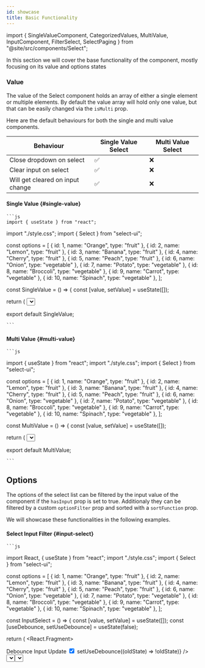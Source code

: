 ```yaml
---
id: showcase
title: Basic Functionality
---
```


import {
SingleValueComponent,
CategorizedValues,
MultiValue,
InputComponent,
FilterSelect,
SelectPaging
} from "@site/src/components/Select";

In this section we will cover the base functionality of the component, mostly focusing on its value and options states

### Value

The value of the Select component holds an array of either a single element or multiple elements. By default the value array will hold only one value, but that can be easily changed via the `isMulti` prop.

Here are the default behaviours for both the single and multi value components.

| **Behaviour**                    | **Single Value Select**               | **Multi Value Select**                |
| -------------------------------- | ------------------------------------- | ------------------------------------- |
| Close dropdown on select         | <div className="center-icon">✅</div> | <div className="center-icon">❌</div> |
| Clear input on select            | <div className="center-icon">✅</div> | <div className="center-icon">❌</div> |
| Will get cleared on input change | <div className="center-icon">✅</div> | <div className="center-icon">❌</div> |

#### Single Value {#single-value}

<SingleValueComponent />

    ```js
    import { useState } from "react";

import "./style.css";
import { Select } from "select-ui";

const options = [
{ id: 1, name: "Orange", type: "fruit" },
{ id: 2, name: "Lemon", type: "fruit" },
{ id: 3, name: "Banana", type: "fruit" },
{ id: 4, name: "Cherry", type: "fruit" },
{ id: 5, name: "Peach", type: "fruit" },
{ id: 6, name: "Onion", type: "vegetable" },
{ id: 7, name: "Potato", type: "vegetable" },
{ id: 8, name: "Broccoli", type: "vegetable" },
{ id: 9, name: "Carrot", type: "vegetable" },
{ id: 10, name: "Spinach", type: "vegetable" },
];

const SingleValue = () => {
const [value, setValue] = useState([]);

return (
<Select
      value={value}
      defaultSelectOptions={options}
      onChange={setValue}
      labelKey="name"
      hasInput={false}
    />
);
};

export default SingleValue;

    ```

#### Multi Value {#multi-value}

<MultiValue />

    ```js

import { useState } from "react";
import "./style.css";
import { Select } from "select-ui";

const options = [
{ id: 1, name: "Orange", type: "fruit" },
{ id: 2, name: "Lemon", type: "fruit" },
{ id: 3, name: "Banana", type: "fruit" },
{ id: 4, name: "Cherry", type: "fruit" },
{ id: 5, name: "Peach", type: "fruit" },
{ id: 6, name: "Onion", type: "vegetable" },
{ id: 7, name: "Potato", type: "vegetable" },
{ id: 8, name: "Broccoli", type: "vegetable" },
{ id: 9, name: "Carrot", type: "vegetable" },
{ id: 10, name: "Spinach", type: "vegetable" },
];

const MultiValue = () => {
const [value, setValue] = useState([]);

return (
<Select
      value={value}
      isMultiValue={true}
      defaultSelectOptions={options}
      onChange={setValue}
      labelKey="name"
      hasInput={false}
    />
);
};

export default MultiValue;

    ```

## Options

The options of the select list can be filtered by the input value of the component if the `hasInput` prop is set to true. Additionaly they can be filtered by a custom `optionFilter` prop and sorted with a `sortFunction` prop.

We will showcase these functionalities in the following examples.

#### Select Input Filter {#input-select}

<InputComponent />

    ```js

import React, { useState } from "react";
import "./style.css";
import { Select } from "select-ui";

const options = [
{ id: 1, name: "Orange", type: "fruit" },
{ id: 2, name: "Lemon", type: "fruit" },
{ id: 3, name: "Banana", type: "fruit" },
{ id: 4, name: "Cherry", type: "fruit" },
{ id: 5, name: "Peach", type: "fruit" },
{ id: 6, name: "Onion", type: "vegetable" },
{ id: 7, name: "Potato", type: "vegetable" },
{ id: 8, name: "Broccoli", type: "vegetable" },
{ id: 9, name: "Carrot", type: "vegetable" },
{ id: 10, name: "Spinach", type: "vegetable" },
];

const InputSelect = () => {
const [value, setValue] = useState([]);
const [useDebounce, setUseDebounce] = useState(false);

return (
<React.Fragment>

<div className="input-group">
<span>Debounce Input Update</span>
<input
type="checkbox"
checked={useDebounce}
onChange={() => setUseDebounce((oldState) => !oldState)}
/>
</div>
<Select
        value={value}
        isMultiValue={true}
        debounceInputUpdate={useDebounce}
        defaultSelectOptions={options}
        onChange={setValue}
        labelKey="name"
        hasInput={true}
      />
</React.Fragment>
);
};

export default InputSelect;

    ```

#### Select Custom Filter {#filter-select}

<FilterSelect />

    ```js

import React, { useCallback, useState } from "react";

import "./style.css";
import { Select } from "select-ui";

type Plant = {
id: number;
name: string;
type: string;
};

const options: Plant[] = [
{ id: 1, name: "Orange", type: "fruit" },
{ id: 2, name: "Lemon", type: "fruit" },
{ id: 3, name: "Banana", type: "fruit" },
{ id: 4, name: "Cherry", type: "fruit" },
{ id: 5, name: "Peach", type: "fruit" },
{ id: 6, name: "Onion", type: "vegetable" },
{ id: 7, name: "Potato", type: "vegetable" },
{ id: 8, name: "Broccoli", type: "vegetable" },
{ id: 9, name: "Carrot", type: "vegetable" },
{ id: 10, name: "Spinach", type: "vegetable" },
];

const FilterSelect = () => {
const [value, setValue] = useState([]);
const [filterBy, setFilterBy] = useState("");
const [useSort, setUseSort] = useState(false);

const customFilter = useCallback(
(option: Plant) => {
if (filterBy) {
return option.type === filterBy;
}
},
[filterBy]
);

const toggleFilterValue = (targetValue: string) =>
filterBy === targetValue ? setFilterBy("") : setFilterBy(targetValue);

const sortByName = useCallback(
(options: Plant[]) => options.sort((a, b) => (a.name > b.name ? 1 : -1)),
[]
);

const isFruitFilter = filterBy === "fruit";
const isVegFilter = filterBy === "vegetable";

return (
<React.Fragment>
<span>Filter by Fruit</span>
<input
type="checkbox"
checked={isFruitFilter}
onChange={() => toggleFilterValue("fruit")}
/>
<span>Filter by Vegetables</span>
<input
type="checkbox"
checked={isVegFilter}
onChange={() => toggleFilterValue("vegetable")}
/>
<span>Sort A-Z</span>
<input
type="checkbox"
checked={useSort}
onChange={() => setUseSort((prevValue) => !prevValue)}
/>
<Select
value={value}
isMultiValue={true}
defaultSelectOptions={options}
onChange={setValue}
sortFunction={useSort ? sortByName : null}
optionFilter={customFilter}
labelKey="name"
hasInput={true}
/>
</React.Fragment>
);
};

export default FilterSelect;

    ```

#### Select Paging {#select-paging}

The option list can also be paginated by providing the `recordsPerPage` prop. This will enable infiniteScroll and control the amount of options rendered in the list.

<SelectPaging />

    ```js

import React, { useState } from "react";

import "./style.css";
import { Select } from "select-ui";

const options = [
{ id: 1, name: "Orange", type: "fruit" },
{ id: 2, name: "Lemon", type: "fruit" },
{ id: 3, name: "Banana", type: "fruit" },
{ id: 4, name: "Cherry", type: "fruit" },
{ id: 5, name: "Peach", type: "fruit" },
{ id: 6, name: "Onion", type: "vegetable" },
{ id: 7, name: "Potato", type: "vegetable" },
{ id: 8, name: "Broccoli", type: "vegetable" },
{ id: 9, name: "Carrot", type: "vegetable" },
{ id: 10, name: "Spinach", type: "vegetable" },
{ id: 11, name: "Pineapple", type: "fruit" },
{ id: 12, name: "Blueberry", type: "fruit" },
{ id: 13, name: "Cranberry", type: "fruit" },
{ id: 14, name: "Lettuce", type: "vegetable" },
{ id: 15, name: "Cauliflower", type: "vegetable" },
{ id: 16, name: "Asparagus", type: "vegetable" },
{ id: 17, name: "Radish", type: "vegetable" },
{ id: 18, name: "Mango", type: "fruit" },
{ id: 19, name: "Papaya", type: "fruit" },
{ id: 20, name: "Raspberry", type: "fruit" },
{ id: 21, name: "Brussels Sprouts", type: "vegetable" },
{ id: 22, name: "Zucchini", type: "vegetable" },
{ id: 23, name: "Blackberry", type: "fruit" },
{ id: 24, name: "Fig", type: "fruit" },
{ id: 25, name: "Pomegranate", type: "fruit" },
{ id: 26, name: "Cucumber", type: "vegetable" },
{ id: 27, name: "Turnip", type: "vegetable" },
{ id: 28, name: "Grapefruit", type: "fruit" },
{ id: 29, name: "Pear", type: "fruit" },
{ id: 30, name: "Celery", type: "vegetable" },
];

const PagedSelect = () => {
const [value, setValue] = useState([]);

return (
<React.Fragment>
<Select
        value={value}
        isMultiValue={true}
        recordsPerPage={10}
        defaultSelectOptions={options}
        onChange={setValue}
        labelKey="name"
        hasInput={true}
      />
</React.Fragment>
);
};

export default PagedSelect;

    ```

#### Categorized Options Example {#categorized-options}

The select options can either be rendered as a regular list or they can be categorized by a property of the option state object.
In order to enable the categorization feature, you need to pass the `isCategorized` prop as true, and also provide a `categoryKey` prop.

<CategorizedValues />

```js
import { useState } from "react";
import { Select } from "select-ui";
import "./style.css";

const options = [
  { id: 1, name: "Orange", type: "fruit" },
  { id: 2, name: "Lemon", type: "fruit" },
  { id: 3, name: "Banana", type: "fruit" },
  { id: 4, name: "Cherry", type: "fruit" },
  { id: 5, name: "Peach", type: "fruit" },
  { id: 6, name: "Onion", type: "vegetable" },
  { id: 7, name: "Potato", type: "vegetable" },
  { id: 8, name: "Broccoli", type: "vegetable" },
  { id: 9, name: "Carrot", type: "vegetable" },
  { id: 10, name: "Spinach", type: "vegetable" },
];

const CategorizedValues = () => {
  const [value, setValue] = useState([]);

  return (
    <Select
      value={value}
      defaultSelectOptions={options}
      isCategorized={true}
      categoryKey="type"
      onChange={setValue}
      labelKey="name"
      hasInput={false}
    />
  );
};

export default CategorizedValues;
```
